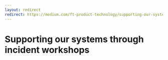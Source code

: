 ```yaml
---
layout: redirect
redirect: https://medium.com/ft-product-technology/supporting-our-systems-through-incident-workshops-c0d22a4290b9
---
```


# Supporting our systems through incident workshops
